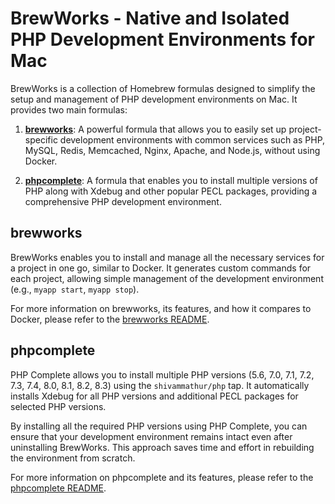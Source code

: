 # BrewWorks - Native and Isolated PHP Development Environments for Mac

BrewWorks is a collection of Homebrew formulas designed to simplify the setup and management of PHP development environments on Mac. It provides two main formulas:

1. **[brewworks](brewworks.rb)**: A powerful formula that allows you to easily set up project-specific development environments with common services such as PHP, MySQL, Redis, Memcached, Nginx, Apache, and Node.js, without using Docker.

2. **[phpcomplete](phpcomplete.rb)**: A formula that enables you to install multiple versions of PHP along with Xdebug and other popular PECL packages, providing a comprehensive PHP development environment.

## brewworks

BrewWorks enables you to install and manage all the necessary services for a project in one go, similar to Docker. It generates custom commands for each project, allowing simple management of the development environment (e.g., `myapp start`, `myapp stop`).

For more information on brewworks, its features, and how it compares to Docker, please refer to the [brewworks README](brewworks.rb).

## phpcomplete

PHP Complete allows you to install multiple PHP versions (5.6, 7.0, 7.1, 7.2, 7.3, 7.4, 8.0, 8.1, 8.2, 8.3) using the `shivammathur/php` tap. It automatically installs Xdebug for all PHP versions and additional PECL packages for selected PHP versions.

By installing all the required PHP versions using PHP Complete, you can ensure that your development environment remains intact even after uninstalling BrewWorks. This approach saves time and effort in rebuilding the environment from scratch.

For more information on phpcomplete and its features, please refer to the [phpcomplete README](phpcomplete.rb).